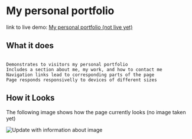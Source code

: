 # My personal portfolio

link to live demo: [My personal portfolio (not live yet)]()

## What it does

```

Demonstrates to visitors my personal portfolio
Includes a section about me, my work, and how to contact me
Navigation links lead to corresponding parts of the page
Page responds responsivelly to devices of different sizes

```

## How it Looks

The following image shows how the page currently looks (no image taken yet)

![Update with information about image]()
